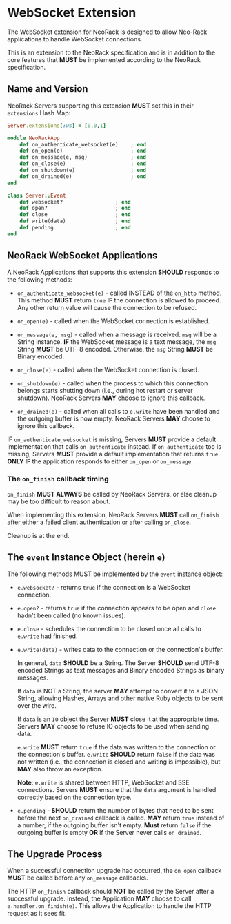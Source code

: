 # WebSocket Extension

The WebSocket extension for NeoRack is designed to allow Neo-Rack applications to handle WebSocket connections.

This is an extension to the NeoRack specification and is in addition to the core features that **MUST** be implemented according to the NeoRack specification.

## Name and Version

NeoRack Servers supporting this extension **MUST** set this in their `extensions` Hash Map:

```ruby
Server.extensions[:ws] = [0,0,1]

module NeoRackApp
    def on_authenticate_websocket(e)    ; end
    def on_open(e)                      ; end
    def on_message(e, msg)              ; end
    def on_close(e)                     ; end
    def on_shutdown(e)                  ; end
    def on_drained(e)                   ; end
end

class Server::Event
    def websocket?                 ; end
    def open?                      ; end
    def close                      ; end
    def write(data)                ; end
    def pending                    ; end
end
```

## NeoRack WebSocket Applications

A NeoRack Applications that supports this extension **SHOULD** responds to the following methods:

* `on_authenticate_websocket(e)` - called INSTEAD of the `on_http` method. This method **MUST** return `true` **IF** the connection is allowed to proceed. Any other return value will cause the connection to be refused.

* `on_open(e)` - called when the WebSocket connection is established.

* `on_message(e, msg)` - called when a message is received. `msg` will be a String instance. **IF** the WebSocket message is a text message, the `msg` String **MUST** be UTF-8 encoded. Otherwise, the `msg` String **MUST** be Binary encoded.

* `on_close(e)` - called when the WebSocket connection is closed.

* `on_shutdown(e)` - called when the process to which this connection belongs starts shutting down (i.e., during hot restart or server shutdown). NeoRack Servers **MAY** choose to ignore this callback.

* `on_drained(e)` - called when all calls to `e.write` have been handled and the outgoing buffer is now empty. NeoRack Servers **MAY** choose to ignore this callback.

IF `on_authenticate_websocket` is missing, Servers **MUST** provide a default implementation that calls `on_authenticate` instead. If `on_authenticate` too is missing, Servers **MUST** provide a default implementation that returns `true` **ONLY IF** the application responds to either `on_open` or `on_message`.

### The `on_finish` callback timing

`on_finish` **MUST ALWAYS** be called by NeoRack Servers, or else cleanup may be too difficult to reason about.

When implementing this extension, NeoRack Servers **MUST** call `on_finish` after either a failed client authentication or after calling `on_close`.

Cleanup is at the end.

## The `event` Instance Object (herein `e`)

The following methods MUST be implemented by the `event` instance object:

* `e.websocket?` - returns `true` if the connection is a WebSocket connection.

* `e.open?` - returns `true` if the connection appears to be open and `close` hadn't been called (no known issues).

* `e.close` - schedules the connection to be closed once all calls to `e.write` had finished.

* `e.write(data)` - writes data to the connection or the connection's buffer.

    In general, `data` **SHOULD** be a String. The Server **SHOULD** send UTF-8 encoded Strings as text messages and Binary encoded Strings as binary messages.

    If `data` is NOT a String, the server **MAY** attempt to convert it to a JSON String, allowing Hashes, Arrays and other native Ruby objects to be sent over the wire.

    If `data` is an `IO` object the Server **MUST** close it at the appropriate time. Servers **MAY** choose to refuse IO objects to be used when sending data.

    `e.write` **MUST** return `true` if the data was written to the connection or the connection's buffer. `e.write` **SHOULD** return `false` if the data was not written (i.e., the connection is closed and writing is impossible), but **MAY** also throw an exception.

    **Note**: `e.write` is shared between HTTP, WebSocket and SSE connections. Servers **MUST** ensure that the `data` argument is handled correctly based on the connection type.

* `e.pending` - **SHOULD** return the number of bytes that need to be sent before the next `on_drained` callback is called. **MAY** return `true` instead of a number, if the outgoing buffer isn't empty. **Must** return `false` if the outgoing buffer is empty **OR** if the Server never calls `on_drained`.

## The Upgrade Process

When a successful connection upgrade had occurred, the `on_open` callback **MUST** be called before any `on_message` callbacks.

The HTTP `on_finish` callback should **NOT** be called by the Server after a successful upgrade. Instead, the Application **MAY** choose to call `e.handler.on_finish(e)`. This allows the Application to handle the HTTP request as it sees fit.

